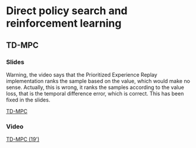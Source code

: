 # Direct policy search and reinforcement learning

## TD-MPC

### Slides

Warning, the video says that the Prioritized Experience Replay implementation ranks the sample based on the value, which would make no sense. Actually, this is wrong, it ranks the samples according to the value loss, that is the temporal difference error, which is correct.
This has been fixed in the slides.

[TD-MPC](https://master-dac.isir.upmc.fr/rl/td-mpc.pdf)

### Video

[TD-MPC (19')](https://www.youtube.com/watch?v=Znyc8xvdWLs)


